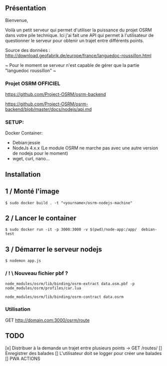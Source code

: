 ## Présentation
Bienvenue,

Voilà un petit serveur qui permet d'utiliser la puissance du projet OSRM dans votre pile technique. Ici j'ai fait une API qui permet à l'utilisateur de questionner le serveur pour obtenir un trajet entre différents points.

Source des données : http://download.geofabrik.de/europe/france/languedoc-roussillon.html

~ Pour le moment se serveur n'est capable de gérer que la partie "languedoc roussillon" ~

### Projet OSRM OFFICIEL

https://github.com/Project-OSRM/osrm-backend

https://github.com/Project-OSRM/osrm-backend/blob/master/docs/nodejs/api.md

### SETUP:

Docker Container:
- Debian:jessie
- NodeJs 4.x.x (Le module OSRM ne marche pas avec une autre version de nodejs pour le moment)
- wget, curl, nano...

## Installation

## 1 / Monté l'image

```
$ sudo docker build . -t "<yourname>/osrm-nodejs-machine"
```

## 2 / Lancer le container

```
$ sudo docker run -it -p 3000:3000 -v $(pwd)/node-app:/app/  debian-test
```

## 3 / Démarrer le serveur nodejs

```
$ nodemon app.js

```

### / ! \ Nouveau fichier pbf ?

```
node_modules/osrm/lib/binding/osrm-extract data.osm.pbf -p node_modules/osrm/profiles/car.lua
```

```
node_modules/osrm/lib/binding/osrm-contract data.osrm
```

### Utilisation

GET http://domain.com:3000/osrm/route

## TODO

[x] Distribuer à la demande un trajet entre plusieurs points -> GET /routes/
[] Enregistrer des balades
[] L'utilisateur doit se logger pour créer une balades
[] PWA ACTIONS
